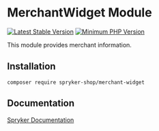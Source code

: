 # MerchantWidget Module
[![Latest Stable Version](https://poser.pugx.org/spryker-shop/merchant-widget/v/stable.svg)](https://packagist.org/packages/spryker-shop/merchant-widget)
[![Minimum PHP Version](https://img.shields.io/badge/php-%3E%3D%208.2-8892BF.svg)](https://php.net/)

This module provides merchant information.

## Installation

```
composer require spryker-shop/merchant-widget
```

## Documentation

[Spryker Documentation](https://docs.spryker.com)
